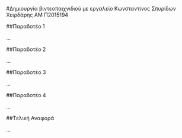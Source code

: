 #Δημιουργία βιντεοπαιχνιδιού με εργαλείο
Κωνσταντίνος Σπυρίδων Χειρδάρης
ΑΜ Π2015194

##Παραδοτέο 1

...

##Παραδοτέο 2

…

##Παραδοτέο 3

...

##Παραδοτέο 4

...

##Tελική Αναφορά

...
